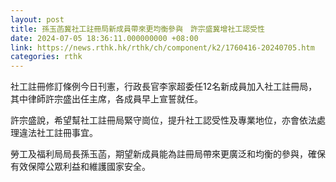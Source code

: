 ```yaml
---
layout: post
title: 孫玉菡冀社工註冊局新成員帶來更均衡參與　許宗盛冀增社工認受性
date: 2024-07-05 18:36:11.000000000 +08:00
link: https://news.rthk.hk/rthk/ch/component/k2/1760416-20240705.htm
categories: rthk
---
```


社工註冊修訂條例今日刊憲，行政長官李家超委任12名新成員加入社工註冊局，其中律師許宗盛出任主席，各成員早上宣誓就任。

許宗盛說，希望幫社工註冊局緊守崗位，提升社工認受性及專業地位，亦會依法處理違法社工註冊事宜。

勞工及福利局局長孫玉菡，期望新成員能為註冊局帶來更廣泛和均衡的參與，確保有效保障公眾利益和維護國家安全。

